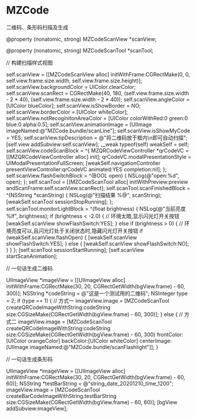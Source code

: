 # MZCode
二维码、条形码扫描及生成

@property (nonatomic, strong) MZCodeScanView *scanView;

@property (nonatomic, strong) MZCodeScanTool *scanTool;

// 构建扫描样式视图

self.scanView = [[MZCodeScanView alloc] initWithFrame:CGRectMake(0, 0, self.view.frame.size.width, self.view.frame.size.height)];
self.scanView.backgroundColor = UIColor.clearColor;
self.scanView.scanRect = CGRectMake(40, 180, (self.view.frame.size.width - 2 * 40), (self.view.frame.size.width - 2 * 40));
self.scanView.angleColor = [UIColor blueColor];
self.scanView.isShowBorder = NO;
self.scanView.borderColor = [UIColor whiteColor];
self.scanView.notRecoginitonAreaColor = [UIColor colorWithRed:0 green:0 blue:0 alpha:0.5];
self.scanView.animationImage = [UIImage imageNamed:@"MZCode.bundle/scanLine"];
self.scanView.isShowMyCode = YES;
self.scanView.tipDescription = @"将二维码放于框内\n即可自动扫描";
[self.view addSubview:self.scanView];
__weak typeof(self) weakSelf = self;
self.scanView.codeScanBlock = ^{
    MZQRCodeViewController *qrCodeVC = [[MZQRCodeViewController alloc] init];
    qrCodeVC.modalPresentationStyle = UIModalPresentationFullScreen;
    [weakSelf.navigationController presentViewController:qrCodeVC animated:YES completion:nil];
};
self.scanView.flashSwitchBlock = ^(BOOL open) {
    NSLog(@"open:%d", open);
};
self.scanTool = [[MZCodeScanTool alloc] initWithPreview:preview andScanFrame:self.scanView.scanRect];
self.scanTool.scanFinishedBlock = ^(NSString *scanString) {
    NSLog(@"扫描结果 %@", scanString);
    [weakSelf.scanTool sessionStopRunning];
};
self.scanTool.monitorLightBlock = ^(float brightness) {
    NSLog(@"当前亮度 %lf", brightness);
    if (brightness < -2.0) {
        // 环境太暗,显示闪光灯开关按钮
        [weakSelf.scanView showFlashSwitch:YES];
    } else if (brightness > 0) {
        // 环境亮度可以,且闪光灯处于关闭状态时,隐藏闪光灯开关按钮
        if (weakSelf.scanView.flashOpen) {
            [weakSelf.scanView showFlashSwitch:YES];
        } else {
            [weakSelf.scanView showFlashSwitch:NO];
        }
    }
};
[self.scanTool sessionStartRunning];
[self.scanView startScanAnimation];
    
  // 一句话生成二维码
  
  UIImageView *imageView = [[UIImageView alloc] initWithFrame:CGRectMake(30, 20, CGRectGetWidth(bgView.frame) - 60, 300)];
  NSString *codeString = @"这是一个测试用的二维码";
  NSInteger type = 2;
  if (type == 1) {
      // 方式一
      imageView.image = [MZCodeScanTool createQRCodeImageWithString:codeString size:CGSizeMake(CGRectGetWidth(bgView.frame) - 60, 300)];
  } else {
      // 方式二
      imageView.image = [MZCodeScanTool createQRCodeImageWithString:codeString size:CGSizeMake(CGRectGetWidth(bgView.frame) - 60, 300) frontColor:[UIColor orangeColor] backColor:[UIColor whiteColor] centerImage:[UIImage imageNamed:@"MZCode.bundle/scanFlashlight"]];
  }

// 一句话生成条形码

UIImageView *imageView = [[UIImageView alloc] initWithFrame:CGRectMake(30, 20, CGRectGetWidth(bgView.frame) - 60, 60)];
NSString *testBarString = @"string_date_20201210_time_1200";
imageView.image = [MZCodeScanTool createBarCodeImageWithString:testBarString size:CGSizeMake(CGRectGetWidth(bgView.frame) - 60, 60)];
[bgView addSubview:imageView];
